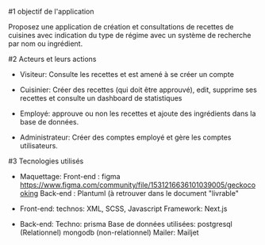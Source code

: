 #1 objectif de l'application

Proposez une application de création et consultations de recettes de cuisines avec indication du type de régime avec un système de recherche par nom ou ingrédient.

#2 Acteurs et leurs actions

- Visiteur:
  Consulte les recettes et est amené à se créer un compte

- Cuisinier:
  Créer des recettes (qui doit être approuvé), edit, supprime ses recettes et consulte un dashboard de statistiques

- Employé:
  approuve ou non les recettes et ajoute des ingrédients dans la base de données.

- Administrateur:
  Créer des comptes employé et gère les comptes utilisateurs.

#3 Tecnologies utilisés

- Maquettage:
  Front-end : figma https://www.figma.com/community/file/1531216636101039005/geckocooking
  Back-end : Plantuml (à retrouver dans le document "livrable"

- Front-end:
  technos: XML, SCSS, Javascript
  Framework: Next.js

- Back-end:
  Techno: prisma
  Base de données utilisées: postgresql (Relationnel) mongodb (non-relationnel)
  Mailer: Mailjet
